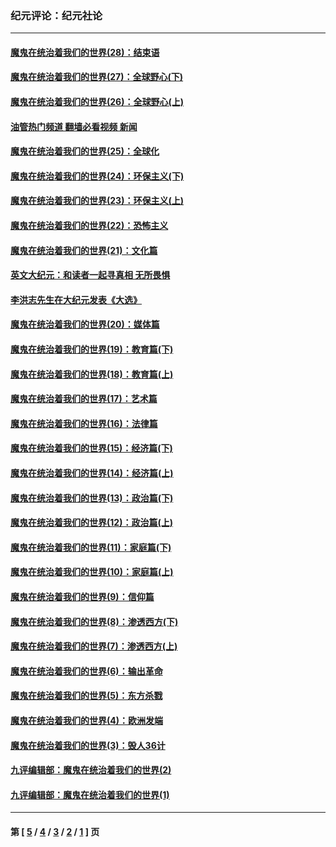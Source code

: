 ### 纪元评论：纪元社论
---
#### [魔鬼在统治着我们的世界(28)：结束语](../../pages/nsc422/n10936246.md?06040330) 
#### [魔鬼在统治着我们的世界(27)：全球野心(下)](../../pages/nsc422/n10928319.md?06040330) 
#### [魔鬼在统治着我们的世界(26)：全球野心(上)](../../pages/nsc422/n10900318.md?06040330) 
#### [油管热门频道 翻墙必看视频 新闻](ok?06040330)
#### [魔鬼在统治着我们的世界(25)：全球化](../../pages/nsc422/n10788205.md?06040330) 
#### [魔鬼在统治着我们的世界(24)：环保主义(下)](../../pages/nsc422/n10695307.md?06040330) 
#### [魔鬼在统治着我们的世界(23)：环保主义(上)](../../pages/nsc422/n10688613.md?06040330) 
#### [魔鬼在统治着我们的世界(22)：恐怖主义](../../pages/nsc422/n10614727.md?06040330) 
#### [魔鬼在统治着我们的世界(21)：文化篇](../../pages/nsc422/n10597706.md?06040330) 
#### [英文大纪元：和读者一起寻真相 无所畏惧](../../pages/nsc422/n12542027.md?06040330) 
#### [李洪志先生在大纪元发表《大选》](../../pages/nsc422/n12534746.md?06040330) 
#### [魔鬼在统治着我们的世界(20)：媒体篇](../../pages/nsc422/n10586579.md?06040330) 
#### [魔鬼在统治着我们的世界(19)：教育篇(下)](../../pages/nsc422/n10564808.md?06040330) 
#### [魔鬼在统治着我们的世界(18)：教育篇(上)](../../pages/nsc422/n10526970.md?06040330) 
#### [魔鬼在统治着我们的世界(17)：艺术篇](../../pages/nsc422/n10499093.md?06040330) 
#### [魔鬼在统治着我们的世界(16)：法律篇](../../pages/nsc422/n10485969.md?06040330) 
#### [魔鬼在统治着我们的世界(15)：经济篇(下)](../../pages/nsc422/n10469975.md?06040330) 
#### [魔鬼在统治着我们的世界(14)：经济篇(上)](../../pages/nsc422/n10457370.md?06040330) 
#### [魔鬼在统治着我们的世界(13)：政治篇(下)](../../pages/nsc422/n10448270.md?06040330) 
#### [魔鬼在统治着我们的世界(12)：政治篇(上)](../../pages/nsc422/n10444576.md?06040330) 
#### [魔鬼在统治着我们的世界(11)：家庭篇(下)](../../pages/nsc422/n10440961.md?06040330) 
#### [魔鬼在统治着我们的世界(10)：家庭篇(上)](../../pages/nsc422/n10435448.md?06040330) 
#### [魔鬼在统治着我们的世界(9)：信仰篇](../../pages/nsc422/n10432159.md?06040330) 
#### [魔鬼在统治着我们的世界(8)：渗透西方(下)](../../pages/nsc422/n10429603.md?06040330) 
#### [魔鬼在统治着我们的世界(7)：渗透西方(上)](../../pages/nsc422/n10426013.md?06040330) 
#### [魔鬼在统治着我们的世界(6)：输出革命](../../pages/nsc422/n10421536.md?06040330) 
#### [魔鬼在统治着我们的世界(5)：东方杀戮](../../pages/nsc422/n10417707.md?06040330) 
#### [魔鬼在统治着我们的世界(4)：欧洲发端](../../pages/nsc422/n10414890.md?06040330) 
#### [魔鬼在统治着我们的世界(3)：毁人36计](../../pages/nsc422/n10411583.md?06040330) 
#### [九评编辑部：魔鬼在统治着我们的世界(2)](../../pages/nsc422/n10410036.md?06040330) 
#### [九评编辑部：魔鬼在统治着我们的世界(1)](../../pages/nsc422/n10406825.md?06040330) 

---
#### 第 [ [5](./5.md?06040330) / [4](./4.md?06040330) / [3](./3.md?06040330) / [2](./2.md?06040330) / [1](./1.md?06040330) ] 页
